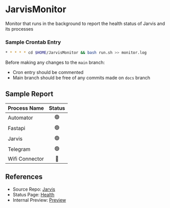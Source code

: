 # JarvisMonitor
Monitor that runs in the background to report the health status of Jarvis and its processes

### Sample Crontab Entry
```bash
* * * * * cd $HOME/JarvisMonitor && bash run.sh >> monitor.log
```

Before making any changes to the `main` branch:
- Cron entry should be commented
- Main branch should be free of any commits made on `docs` branch

## Sample Report
| Process Name   |  Status   |
|----------------|:---------:|
| Automator      | &#128994; |
| Fastapi        | &#128994; |
| Jarvis         | &#128994; |
| Telegram       | &#128994; |
| Wifi Connector | &#128308; |

## References
- Source Repo: [Jarvis][1]
- Status Page: [Health][2]
- Internal Preview: [Preview][3]

[1]: https://github.com/thevickypedia/Jarvis
[2]: https://health.jarvis.services
[3]: https://htmlpreview.github.io/?https://github.com/thevickypedia/JarvisMonitor/blob/docs/docs/index.html

